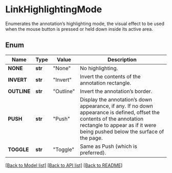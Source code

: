 ﻿# LinkHighlightingMode
Enumerates the annotation’s highlighting mode, the visual effect to be used when the mouse button is pressed or held down inside its active area.

## Enum
Name | Type | Value | Description
------------ | ------------- | ------------- | -------------
**NONE** | **str** | "None" | No highlighting.
**INVERT** | **str** | "Invert" | Invert the contents of the annotation rectangle.
**OUTLINE** | **str** | "Outline" | Invert the annotation’s border.
**PUSH** | **str** | "Push" | Display the annotation’s down appearance, if any. If no down appearance is defined, offset the contents of the annotation rectangle to appear as if it were being pushed below the surface of the page.
**TOGGLE** | **str** | "Toggle" | Same as Push (which is preferred).


[[Back to Model list]](../README.md#documentation-for-models) [[Back to API list]](../README.md#documentation-for-api-endpoints) [[Back to README]](../README.md)


